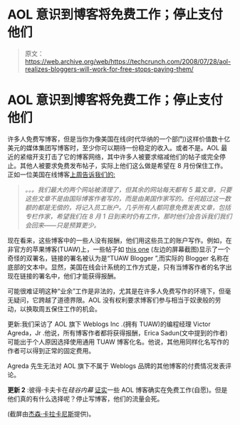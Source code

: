 # AOL 意识到博客将免费工作；停止支付他们 

> 原文：<https://web.archive.org/web/https://techcrunch.com/2008/07/28/aol-realizes-bloggers-will-work-for-free-stops-paying-them/>

# AOL 意识到博客将免费工作；停止支付他们

许多人免费写博客，但是当你为像美国在线(时代华纳的一个部门)这样价值数十亿美元的媒体集团写博客时，至少你可以期待一份稳定的收入。或者不是。AOL 最近的紧缩开支打击了它的博客网络，其中许多人被要求缩减他们的帖子或完全停止。其他人被要求免费发布帖子，实际上他们这么做是希望在 8 月份保住工作。正如一位美国在线博客[上周告诉我们的:](https://web.archive.org/web/20230210005013/https://techcrunch.com/2008/07/24/aol-makes-big-budget-cuts-across-blogs/)

> *。。。我们最大的两个网站被清理了，但其余的网站每天都有 5 篇文章，只要这些文章不是由国际博客作者写的，而是由美国作家写的。任何超过这一数额的都是无偿的，将记入员工账户。几乎所有人都同意免费发表文章，包括专栏作家，希望我们在 8 月 1 日到来时仍有工作，那时他们会告诉我们我们会回来——只是预算更少。*

现在看来，这些博客中的一些人没有报酬，他们用这些员工的账户写作。例如，在非官方的苹果博客(TUAW)上，一些帖子如 [this one](https://web.archive.org/web/20230210005013/http://www.tuaw.com/2008/07/28/mac-101-recent-tips-round-up/) (左边的屏幕截图)显示了一个奇怪的双署名，链接的署名被认为是“TUAW Blogger ”,而实际的 Blogger 名称在底部的文本中。显然，美国在线会计系统的工作方式是，只有当博客作者的名字出现在链接的署名中，他们才能获得报酬。

可能很难证明这种“业余”工作是非法的，尤其是在许多人免费写作的环境下，但毫无疑问，它跨越了道德界限。AOL 没有权利要求博客们参与相当于奴隶般的劳动，以换取周五保住工作的机会。

更新:我们采访了 AOL 旗下 Weblogs Inc .(拥有 TUAW)的编程经理 Victor Agreda，Jr .他说，所有博客作者都将获得报酬，Erica Sadun(文中提到的作者)可能出于个人原因选择使用通用 TUAW 博客化名。他说，其他用同样化名写作的作者可以得到正常的固定费用。

Agreda 先生无法对 AOL 旗下不属于 Weblogs 品牌的其他博客的付费情况发表评论。

**更新 2** :彼得·卡夫卡在*硅谷内幕* [证实](https://web.archive.org/web/20230210005013/http://www.alleyinsider.com/2008/7/you-can-get-something-for-nothing-after-all-some-aol-bloggers-posting-without-pay-this-month-twx-)一些 AOL 博客确实在免费工作(自愿)。但是他们真的有什么选择呢？停止写博客，他们的流量会死。

(截屏由[杰森·卡拉卡尼斯](https://web.archive.org/web/20230210005013/http://flickr.com/photos/jasoncalacanis/2710692495/)提供)。